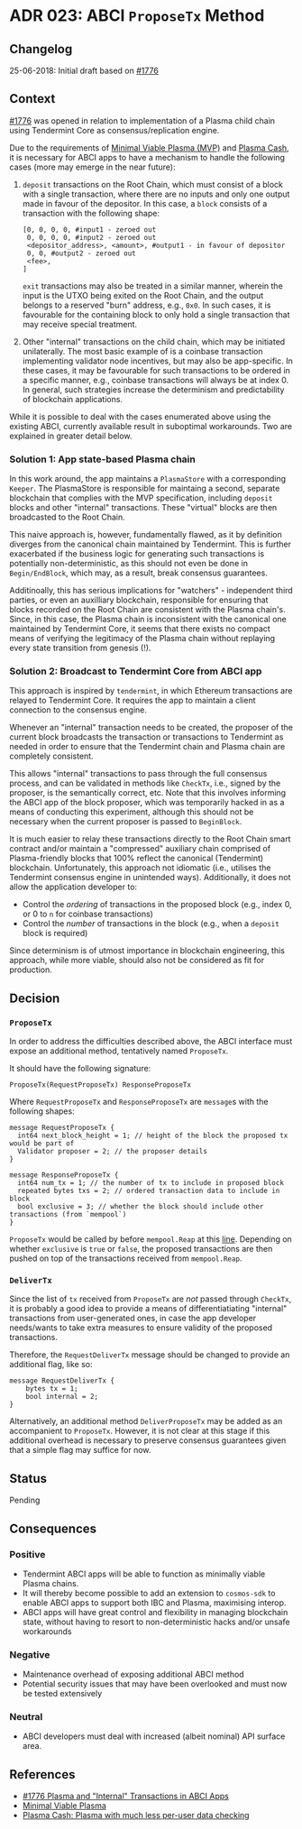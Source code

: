 # ADR 023: ABCI `ProposeTx` Method

## Changelog

25-06-2018: Initial draft based on [#1776](https://github.com/tendermint/tendermint/issues/1776)

## Context

[#1776](https://github.com/tendermint/tendermint/issues/1776) was
opened in relation to implementation of a Plasma child chain using Tendermint
Core as consensus/replication engine.

Due to the requirements of [Minimal Viable Plasma (MVP)](https://ethresear.ch/t/minimal-viable-plasma/426) and [Plasma Cash](https://ethresear.ch/t/plasma-cash-plasma-with-much-less-per-user-data-checking/1298), it is necessary for ABCI apps to have a mechanism to handle the following cases (more may emerge in the near future):

1. `deposit` transactions on the Root Chain, which must consist of a block
   with a single transaction, where there are no inputs and only one output
   made in favour of the depositor. In this case, a `block` consists of
   a transaction with the following shape:

   ```
   [0, 0, 0, 0, #input1 - zeroed out
    0, 0, 0, 0, #input2 - zeroed out
    <depositor_address>, <amount>, #output1 - in favour of depositor
    0, 0, #output2 - zeroed out
    <fee>,
   ]
   ```

   `exit` transactions may also be treated in a similar manner, wherein the
   input is the UTXO being exited on the Root Chain, and the output belongs to
   a reserved "burn" address, e.g., `0x0`. In such cases, it is favourable for
   the containing block to only hold a single transaction that may receive
   special treatment.

2. Other "internal" transactions on the child chain, which may be initiated
   unilaterally. The most basic example of is a coinbase transaction
   implementing validator node incentives, but may also be app-specific. In
   these cases, it may be favourable for such transactions to
   be ordered in a specific manner, e.g., coinbase transactions will always be
   at index 0. In general, such strategies increase the determinism and
   predictability of blockchain applications.

While it is possible to deal with the cases enumerated above using the
existing ABCI, currently available result in suboptimal workarounds. Two are
explained in greater detail below.

### Solution 1: App state-based Plasma chain

In this work around, the app maintains a `PlasmaStore` with a corresponding
`Keeper`. The PlasmaStore is responsible for maintaing a second, separate
blockchain that complies with the MVP specification, including `deposit`
blocks and other "internal" transactions. These "virtual" blocks are then broadcasted
to the Root Chain.

This naive approach is, however, fundamentally flawed, as it by definition
diverges from the canonical chain maintained by Tendermint. This is further
exacerbated if the business logic for generating such transactions is
potentially non-deterministic, as this should not even be done in
`Begin/EndBlock`, which may, as a result, break consensus guarantees.

Additinoally, this has serious implications for "watchers" - independent third parties,
or even an auxilliary blockchain, responsible for ensuring that blocks recorded
on the Root Chain are consistent with the Plasma chain's. Since, in this case,
the Plasma chain is inconsistent with the canonical one maintained by Tendermint
Core, it seems that there exists no compact means of verifying the legitimacy of
the Plasma chain without replaying every state transition from genesis (!).

### Solution 2: Broadcast to Tendermint Core from ABCI app

This approach is inspired by `tendermint`, in which Ethereum transactions are
relayed to Tendermint Core. It requires the app to maintain a client connection
to the consensus engine.

Whenever an "internal" transaction needs to be created, the proposer of the
current block broadcasts the transaction or transactions to Tendermint as
needed in order to ensure that the Tendermint chain and Plasma chain are
completely consistent.

This allows "internal" transactions to pass through the full consensus
process, and can be validated in methods like `CheckTx`, i.e., signed by the
proposer, is the semantically correct, etc. Note that this involves informing
the ABCI app of the block proposer, which was temporarily hacked in as a means
of conducting this experiment, although this should not be necessary when the
current proposer is passed to `BeginBlock`.

It is much easier to relay these transactions directly to the Root
Chain smart contract and/or maintain a "compressed" auxiliary chain comprised
of Plasma-friendly blocks that 100% reflect the canonical (Tendermint)
blockchain. Unfortunately, this approach not idiomatic (i.e., utilises the
Tendermint consensus engine in unintended ways). Additionally, it does not
allow the application developer to:

- Control the _ordering_ of transactions in the proposed block (e.g., index 0,
  or 0 to `n` for coinbase transactions)
- Control the _number_ of transactions in the block (e.g., when a `deposit`
  block is required)

Since determinism is of utmost importance in blockchain engineering, this approach,
while more viable, should also not be considered as fit for production.

## Decision

### `ProposeTx`

In order to address the difficulties described above, the ABCI interface must
expose an additional method, tentatively named `ProposeTx`.

It should have the following signature:

```
ProposeTx(RequestProposeTx) ResponseProposeTx
```

Where `RequestProposeTx` and `ResponseProposeTx` are `message`s with the
following shapes:

```
message RequestProposeTx {
  int64 next_block_height = 1; // height of the block the proposed tx would be part of
  Validator proposer = 2; // the proposer details
}

message ResponseProposeTx {
  int64 num_tx = 1; // the number of tx to include in proposed block
  repeated bytes txs = 2; // ordered transaction data to include in block
  bool exclusive = 3; // whether the block should include other transactions (from `mempool`)
}
```

`ProposeTx` would be called by before `mempool.Reap` at this
[line](https://github.com/tendermint/tendermint/blob/9cd9f3338bc80a12590631632c23c8dbe3ff5c34/consensus/state.go#L935).
Depending on whether `exclusive` is `true` or `false`, the proposed
transactions are then pushed on top of the transactions received from
`mempool.Reap`.

### `DeliverTx`

Since the list of `tx` received from `ProposeTx` are _not_ passed through `CheckTx`,
it is probably a good idea to provide a means of differentiatiating "internal" transactions
from user-generated ones, in case the app developer needs/wants to take extra measures to
ensure validity of the proposed transactions.

Therefore, the `RequestDeliverTx` message should be changed to provide an additional flag, like so:

```
message RequestDeliverTx {
	bytes tx = 1;
	bool internal = 2;
}
```

Alternatively, an additional method `DeliverProposeTx` may be added as an accompanient to
`ProposeTx`. However, it is not clear at this stage if this additional overhead is necessary
to preserve consensus guarantees given that a simple flag may suffice for now.

## Status

Pending

## Consequences

### Positive

- Tendermint ABCI apps will be able to function as minimally viable Plasma chains.
- It will thereby become possible to add an extension to `cosmos-sdk` to enable
  ABCI apps to support both IBC and Plasma, maximising interop.
- ABCI apps will have great control and flexibility in managing blockchain state,
  without having to resort to non-deterministic hacks and/or unsafe workarounds

### Negative

- Maintenance overhead of exposing additional ABCI method
- Potential security issues that may have been overlooked and must now be tested extensively

### Neutral

- ABCI developers must deal with increased (albeit nominal) API surface area.

## References

- [#1776 Plasma and "Internal" Transactions in ABCI Apps](https://github.com/tendermint/tendermint/issues/1776)
- [Minimal Viable Plasma](https://ethresear.ch/t/minimal-viable-plasma/426)
- [Plasma Cash: Plasma with much less per-user data checking](https://ethresear.ch/t/plasma-cash-plasma-with-much-less-per-user-data-checking/1298)

